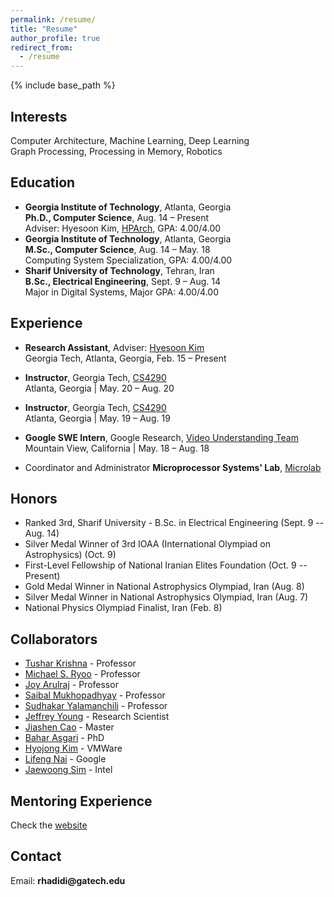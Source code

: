 ```yaml
---
permalink: /resume/
title: "Resume"
author_profile: true
redirect_from:
  - /resume
---
```


{% include base_path %}

## Interests
Computer Architecture, Machine Learning,  Deep Learning  
Graph Processing, Processing in Memory, Robotics


## Education
* __Georgia Institute of Technology__, Atlanta, Georgia  
__Ph.D., Computer Science__, Aug. 14 – Present  
Adviser: Hyesoon Kim, [HPArch](http://hparch.gatech.edu/), GPA: 4.00/4.00
* __Georgia Institute of Technology__, Atlanta, Georgia  
__M.Sc., Computer Science__, Aug. 14 – May. 18  
Computing System Specialization, GPA: 4.00/4.00
* __Sharif University of Technology__, Tehran, Iran  
__B.Sc., Electrical Engineering__, Sept. 9 – Aug. 14  
Major in Digital Systems, Major GPA: 4.00/4.00

## Experience
* __Research Assistant__, Adviser: [Hyesoon Kim](https://www.cc.gatech.edu/~hyesoon/)  
Georgia Tech, Atlanta, Georgia,  Feb. 15 – Present

* __Instructor__, Georgia Tech, [CS4290](https://www.cc.gatech.edu/~rhadidi6/cs4290-2020/index.html)  
Atlanta, Georgia | May. 20 – Aug. 20

* __Instructor__, Georgia Tech, [CS4290](https://www.cc.gatech.edu/~rhadidi6/cs4290/index.html)  
Atlanta, Georgia | May. 19 – Aug. 19

* __Google SWE Intern__, Google Research, [Video Understanding Team](https://research.google.com/youtube8m/people.html)  
Mountain View, California | May. 18 – Aug. 18

* Coordinator and Administrator __Microprocessor Systems' Lab__, [Microlab](http://ee.sharif.edu/~microlab_t/MicroLab.html)


## Honors
* Ranked 3rd, Sharif University - B.Sc. in Electrical Engineering  (Sept. 9 -- Aug. 14)
* Silver Medal Winner of 3rd IOAA (International Olympiad on Astrophysics) (Oct. 9)
* First-Level Fellowship of National Iranian Elites Foundation (Oct. 9 -- Present)
* Gold Medal Winner in National Astrophysics Olympiad, Iran (Aug. 8)
* Silver Medal Winner in National Astrophysics Olympiad, Iran (Aug. 7)
* National Physics Olympiad Finalist, Iran (Feb. 8)

## Collaborators
 * [Tushar Krishna](https://tusharkrishna.ece.gatech.edu/) - Professor
 * [Michael S. Ryoo](http://michaelryoo.com/) - Professor
 * [Joy Arulraj](https://www.cc.gatech.edu/~jarulraj/) - Professor
 * [Saibal Mukhopadhyay](https://www.ece.gatech.edu/faculty-staff-directory/saibal-mukhopadhyay) - Professor
 * [Sudhakar Yalamanchili](https://sudha-curr.ece.gatech.edu/) - Professor
 * [Jeffrey Young](https://www.cc.gatech.edu/~jyoung9/) - Research Scientist
 * [Jiashen Cao](https://jiashenc.github.io/) - Master
 * [Bahar Asgari](https://baharasg.github.io/) - PhD
 * [Hyojong Kim](https://hyojongk.github.io/) - VMWare
 * [Lifeng Nai](http://nailifeng.org/) - Google
 * [Jaewoong Sim](https://jaewoong.org/) - Intel



## Mentoring Experience
Check the [website](http://hparch.gatech.edu/undergraduate_research/)

## Contact
Email: __rhadidi@gatech.edu__
